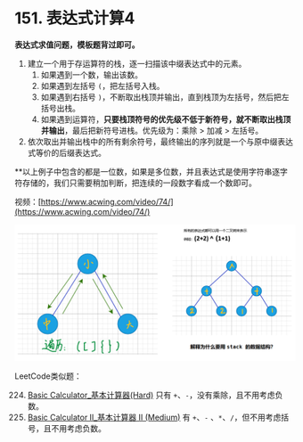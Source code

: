 # 151. 表达式计算4

**表达式求值问题，模板题背过即可。**

1. 建立一个用于存运算符的栈，逐一扫描该中缀表达式中的元素。
   1. 如果遇到一个数，输出该数。
   2. 如果遇到左括号 `(`，把左括号入栈。
   3. 如果遇到右括号 `)`，不断取出栈顶并输出，直到栈顶为左括号，然后把左括号出栈。
   4. 如果遇到运算符，**只要栈顶符号的优先级不低于新符号，就不断取出栈顶并输出**，最后把新符号进栈。优先级为：乘除 > 加减 > 左括号。
2. 依次取出并输出栈中的所有剩余符号，最终输出的序列就是一个与原中缀表达式等价的后缀表达式。

**以上例子中包含的都是一位数，如果是多位数，并且表达式是使用字符串逐字符存储的，我们只需要稍加判断，把连续的一段数字看成一个数即可。



视频：[https://www.acwing.com/video/74/](https://www.acwing.com/video/74/)

![solve](https://raw.githubusercontent.com/KimmiGYH/LeetCode_Notes_Public/master/Section02_Templates/%E8%A1%A8%E8%BE%BE%E5%BC%8F%E6%B1%82%E5%80%BC/solve.png)



LeetCode类似题：

224. [Basic Calculator_基本计算器(Hard)](https://leetcode.com/problems/basic-calculator/) 只有 `+`、`-`，没有乘除，且不用考虑负数。
227. [Basic Calculator II_基本计算器 II (Medium)](https://leetcode.com/problems/basic-calculator-ii/) 有 `+`、`-` 、`*`、`/`，但不用考虑括号，且不用考虑负数。

